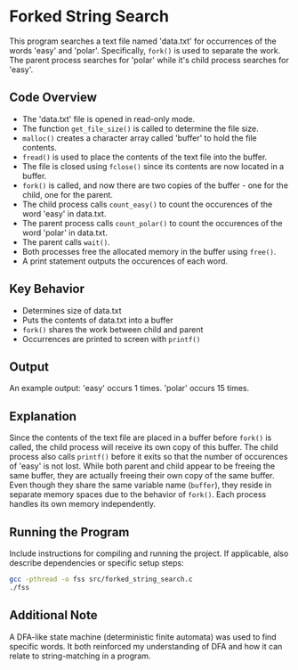 # Forked String Search

This program searches a text file named 'data.txt' for occurrences of the words 'easy' and 'polar'. Specifically, `fork()` is used to separate the work. The parent process searches for 'polar' while it's child process searches for 'easy'.

## Code Overview

- The 'data.txt' file is opened in read-only mode.
- The function `get_file_size()` is called to determine the file size.
- `malloc()` creates a character array called 'buffer' to hold the file contents.
- `fread()` is used to place the contents of the text file into the buffer.
- The file is closed using `fclose()` since its contents are now located in a buffer.
- `fork()` is called, and now there are two copies of the buffer - one for the child, one for the parent.
- The child process calls `count_easy()` to count the occurences of the word 'easy' in data.txt.
- The parent process calls `count_polar()` to count the occurences of the word 'polar' in data.txt.
- The parent calls `wait()`.
- Both processes free the allocated memory in the buffer using `free()`.
- A print statement outputs the occurences of each word.

## Key Behavior

- Determines size of data.txt
- Puts the contents of data.txt into a buffer
- `fork()` shares the work between child and parent
- Occurrences are printed to screen with `printf()`

## Output

An example output:
'easy' occurs 1 times.
'polar' occurs 15 times.

## Explanation

Since the contents of the text file are placed in a buffer before `fork()` is called, the child process will receive its own copy of this buffer. The child process also calls `printf()` before it exits so that the number of occurences of 'easy' is not lost. While both parent and child appear to be freeing the same buffer, they are actually freeing their own copy of the same buffer. Even though they share the same variable name (`buffer`), they reside in separate memory spaces due to the behavior of `fork()`. Each process handles its own memory independently.

## Running the Program

Include instructions for compiling and running the project. If applicable, also describe dependencies or specific setup steps:
```bash
gcc -pthread -o fss src/forked_string_search.c
./fss
```

## Additional Note

A DFA-like state machine (deterministic finite automata) was used to find specific words. It both reinforced my understanding of DFA and how it can relate to string-matching in a program.